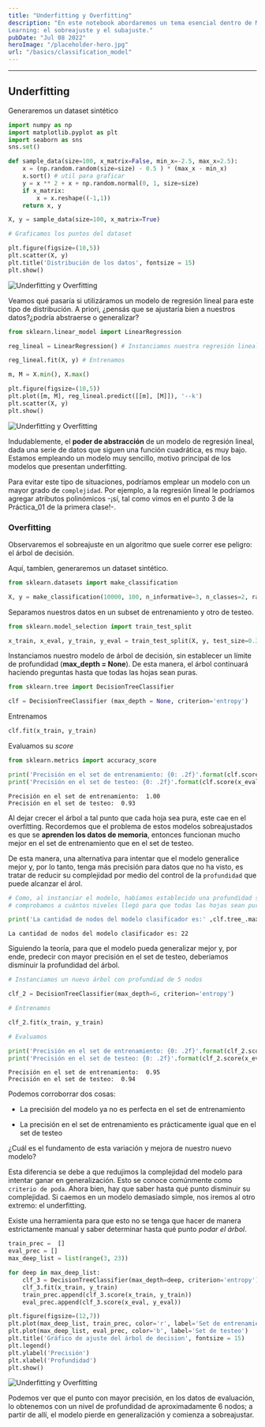 ```yaml
---
title: "Underfitting y Overfitting"
description: "En este notebook abordaremos un tema esencial dentro de Machine
Learning: el sobreajuste y el subajuste."
pubDate: "Jul 08 2022"
heroImage: "/placeholder-hero.jpg"
url: "/basics/classification_model"
---
```

---


## **Underfitting**

Generaremos un dataset sintético

``` python
import numpy as np
import matplotlib.pyplot as plt
import seaborn as sns
sns.set()
```

``` python
def sample_data(size=100, x_matrix=False, min_x=-2.5, max_x=2.5):
    x = (np.random.random(size=size) - 0.5 ) * (max_x - min_x)
    x.sort() # util para graficar
    y = x ** 2 + x + np.random.normal(0, 1, size=size)
    if x_matrix:
        x = x.reshape((-1,1))
    return x, y
```

``` python
X, y = sample_data(size=100, x_matrix=True)
```

``` python
# Graficamos los puntos del dataset

plt.figure(figsize=(10,5))
plt.scatter(X, y)
plt.title('Distribución de los datos', fontsize = 15)
plt.show()
```

<img src="/m3/2/855ca9aa95fd388e566862c195b124471d28af3e.png" alt="Underfitting y Overfitting" />

Veamos qué pasaría si utilizáramos un modelo de regresión lineal para
este tipo de distribución. A priori, ¿pensás que se ajustaría bien a
nuestros datos?¿podría abstraerse o generalizar?

``` python
from sklearn.linear_model import LinearRegression

reg_lineal = LinearRegression() # Instanciamos nuestra regresión lineal

reg_lineal.fit(X, y) # Entrenamos
```

``` python
m, M = X.min(), X.max()

plt.figure(figsize=(10,5))
plt.plot([m, M], reg_lineal.predict([[m], [M]]), '--k')
plt.scatter(X, y)
plt.show()
```

<img src="/m3/2/28512a339b91d9a9c6cce2a20dc3bd438e3c8d86.png" alt="Underfitting y Overfitting" />

Indudablemente, el **poder de abstracción** de un modelo de regresión
lineal, dada una serie de datos que siguen una función cuadrática, es
muy bajo. Estamos empleando un modelo muy sencillo, motivo principal de
los modelos que presentan underfitting.

Para evitar este tipo de situaciones, podríamos emplear un modelo con un
mayor grado de `complejidad`. Por ejemplo, a la regresión lineal le
podríamos agregar atributos polinómicos -¡sí, tal como vimos en el punto
3 de la Práctica_01 de la primera clase!-.

### **Overfitting**

Observaremos el sobreajuste en un algoritmo que suele correr ese
peligro: el árbol de decisión.

Aquí, tambíen, generaremos un dataset sintético.

``` python
from sklearn.datasets import make_classification

X, y = make_classification(10000, 100, n_informative=3, n_classes=2, random_state=1982)
```

Separamos nuestros datos en un subset de entrenamiento y otro de testeo.

``` python
from sklearn.model_selection import train_test_split

x_train, x_eval, y_train, y_eval = train_test_split(X, y, test_size=0.35, train_size=0.65, random_state=1982)
```

Instanciamos nuestro modelo de árbol de decisión, sin establecer un
límite de profundidad (**max_depth = None**). De esta manera, el árbol
continuará haciendo preguntas hasta que todas las hojas sean puras.

``` python
from sklearn.tree import DecisionTreeClassifier

clf = DecisionTreeClassifier (max_depth = None, criterion='entropy')
```

Entrenamos

``` python
clf.fit(x_train, y_train)
```

Evaluamos su *score*

``` python
from sklearn.metrics import accuracy_score

print('Precisión en el set de entrenamiento: {0: .2f}'.format(clf.score(x_train, y_train)))
print('Precisión en el set de testeo: {0: .2f}'.format(clf.score(x_eval, y_eval)))
```

    Precisión en el set de entrenamiento:  1.00
    Precisión en el set de testeo:  0.93

Al dejar crecer el árbol a tal punto que cada hoja sea pura, este cae en
el overfitting. Recordemos que el problema de estos modelos
sobreajustados es que se **aprenden los datos de memoria**, entonces
funcionan mucho mejor en el set de entrenamiento que en el set de
testeo.

De esta manera, una alternativa para intentar que el modelo generalice
mejor y, por lo tanto, tenga más precisión para datos que no ha visto,
es tratar de reducir su complejidad por medio del control de la
`profundidad` que puede alcanzar el árol.

``` python
# Como, al instanciar el modelo, habíamos establecido una profundidad sin límite, 
# comprobamos a cuántos niveles llegó para que todas las hojas sean puras.

print('La cantidad de nodos del modelo clasificador es:' ,clf.tree_.max_depth)
```

    La cantidad de nodos del modelo clasificador es: 22

Siguiendo la teoría, para que el modelo pueda generalizar mejor y, por
ende, predecir con mayor precisión en el set de testeo, deberíamos
disminuir la profundidad del árbol.

``` python
# Instanciamos un nuevo árbol con profundiad de 5 nodos

clf_2 = DecisionTreeClassifier(max_depth=6, criterion='entropy')
```

``` python
# Entrenamos

clf_2.fit(x_train, y_train)
```

``` python
# Evaluamos

print('Precisión en el set de entrenamiento: {0: .2f}'.format(clf_2.score(x_train, y_train)))
print('Precisión en el set de testeo: {0: .2f}'.format(clf_2.score(x_eval, y_eval)))
```

    Precisión en el set de entrenamiento:  0.95
    Precisión en el set de testeo:  0.94

Podemos corroborrar dos cosas:

-   La precisión del modelo ya no es perfecta en el set de entrenamiento

-   La precisión en el set de entrenamiento es prácticamente igual que
    en el set de testeo

¿Cuál es el fundamento de esta variación y mejora de nuestro nuevo
modelo?

Esta diferencia se debe a que redujimos la complejidad del modelo para
intentar ganar en generalización. Esto se conoce comúnmente como
`criterio de poda`. Ahora bien, hay que saber hasta qué punto disminuir
su complejidad. Si caemos en un modelo demasiado simple, nos iremos al
otro extremo: el underfitting.

Existe una herramienta para que esto no se tenga que hacer de manera
estrictamente manual y saber determinar hasta qué punto *podar el
árbol*.

``` python
train_prec =  []
eval_prec = []
max_deep_list = list(range(3, 23))

for deep in max_deep_list:
    clf_3 = DecisionTreeClassifier(max_depth=deep, criterion='entropy')
    clf_3.fit(x_train, y_train)
    train_prec.append(clf_3.score(x_train, y_train))
    eval_prec.append(clf_3.score(x_eval, y_eval))

plt.figure(figsize=(12,7))
plt.plot(max_deep_list, train_prec, color='r', label='Set de entrenamiento')
plt.plot(max_deep_list, eval_prec, color='b', label='Set de testeo')
plt.title('Gráfico de ajuste del árbol de decision', fontsize = 15)
plt.legend()
plt.ylabel('Precisión')
plt.xlabel('Profundidad')
plt.show()
```

<img src="/m3/2/857dc2b44ee2cb4aa1b0e623b01d64797d82a478.png" alt="Underfitting y Overfitting" />

Podemos ver que el punto con mayor precisión, en los datos de
evaluación, lo obtenemos con un nivel de profundidad de aproximadamente
6 nodos; a partir de allí, el modelo pierde en generalización y comienza
a sobreajustar.
